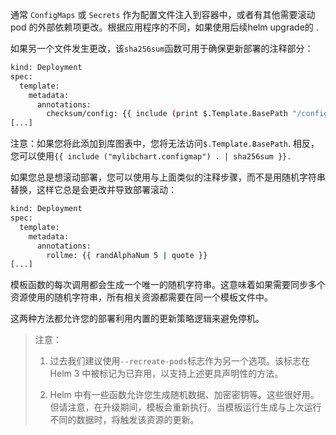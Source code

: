 通常 `ConfigMaps` 或 `Secrets` 作为配置文件注入到容器中，或者有其他需要滚动 pod 的外部依赖项更改。根据应用程序的不同，如果使用后续helm upgrade的 .

如果另一个文件发生更改，该`sha256sum`函数可用于确保更新部署的注释部分：

```bash
kind: Deployment
spec:
  template:
    metadata:
      annotations:
        checksum/config: {{ include (print $.Template.BasePath "/configmap.yaml") . | sha256sum }}
[...]
```
注意：如果您将此添加到库图表中，您将无法访问`$.Template.BasePath`. 相反，您可以使用`{{ include ("mylibchart.configmap") . | sha256sum }}.`

如果您总是想滚动部署，您可以使用与上面类似的注释步骤，而不是用随机字符串替换，这样它总是会更改并导致部署滚动：

```bash
kind: Deployment
spec:
  template:
    metadata:
      annotations:
        rollme: {{ randAlphaNum 5 | quote }}
[...]
```
模板函数的每次调用都会生成一个唯一的随机字符串。这意味着如果需要同步多个资源使用的随机字符串，所有相关资源都需要在同一个模板文件中。

这两种方法都允许您的部署利用内置的更新策略逻辑来避免停机。

> 注意：
> 1. 过去我们建议使用`--recreate-pods`标志作为另一个选项。该标志在 Helm 3 中被标记为已弃用，以支持上述更具声明性的方法。
> 
> 2. Helm 中有一些函数允许您生成随机数据、加密密钥等。这些很好用。但请注意，在升级期间，模板会重新执行。当模板运行生成与上次运行不同的数据时，将触发该资源的更新。

